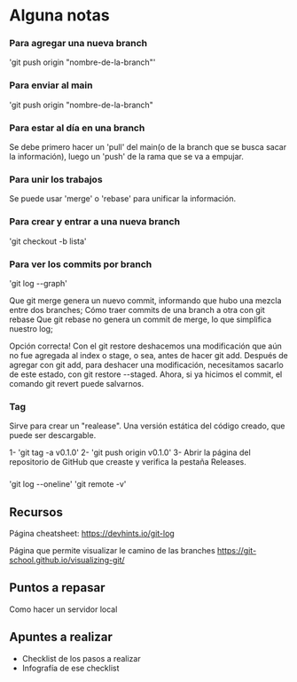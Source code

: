 # Alguna notas

### Para agregar una nueva branch

'git push origin "nombre-de-la-branch"'

### Para enviar al main 

'git push origin "nombre-de-la-branch"


### Para estar al día en una branch

Se debe primero hacer un 'pull' del main(o de la branch que se busca sacar la información), luego un 'push' de la rama que se va a empujar.

### Para unir los trabajos

Se puede usar 'merge' o 'rebase' para unificar la información. 

### Para crear y entrar a una nueva branch

'git checkout -b lista'

### Para ver los commits por branch

'git log --graph'

Que git merge genera un nuevo commit, informando que hubo una mezcla entre dos branches;
Cómo traer commits de una branch a otra con git rebase
Que git rebase no genera un commit de merge, lo que simplifica nuestro log;

Opción correcta! Con el git restore deshacemos una modificación que aún no fue agregada al index o stage, o sea, antes de hacer git add. Después de agregar con git add, para deshacer una modificación, necesitamos sacarlo de este estado, con git restore --staged. Ahora, si ya hicimos el commit, el comando git revert puede salvarnos.

### Tag
Sirve para crear un "realease". Una versión estática del código creado, que puede ser descargable. 

1- 'git tag -a v0.1.0'
2- 'git push origin v0.1.0'
3- Abrir la página del repositorio de GitHub que creaste y verifica la pestaña Releases.

### 

'git log --oneline'
'git remote -v'


## Recursos 
Página cheatsheet:
https://devhints.io/git-log

Página que permite visualizar le camino de las branches
https://git-school.github.io/visualizing-git/


## Puntos a repasar

Como hacer un servidor local


## Apuntes a realizar

* Checklist de los pasos a realizar
* Infografía de ese checklist